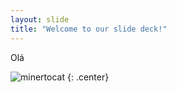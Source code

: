```yaml
---
layout: slide
title: "Welcome to our slide deck!"
---
```


Olá

![minertocat](https://octodex.github.com/images/minertocat.png)
{: .center}
